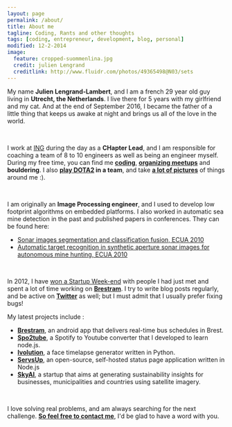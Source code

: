 ```yaml
---
layout: page
permalink: /about/
title: About me
tagline: Coding, Rants and other thoughts
tags: [coding, entrepreneur, development, blog, personal]
modified: 12-2-2014
image:
  feature: cropped-suommenlina.jpg
  credit: julien Lengrand
  creditlink: http://www.fluidr.com/photos/49365498@N03/sets
---
```


My name **Julien Lengrand-Lambert**, and I am a french 29 year old guy living in **Utrecht, the Netherlands**. I live there for 5 years with my girlfriend and my cat. And at the end of September 2016, I became the father of a little thing that keeps us awake at night and brings us all of the love in the world.


<br>


I work at [ING](ing.nl) during the day as a **CHapter Lead**, and I am responsible for coaching a team of 8 to 10 engineers as well as being an engineer myself. During my free time, you can find me **[coding](https://github.com/jlengrand)**, **[organizing meetups](http://www.meetup.com/Saturday-Morning-Coding-Utrecht/)** and **bouldering**. I also **[play DOTA2](http://dotabuff.com/teams/1132289) in a team**, and take **[a lot of pictures](http://www.fluidr.com/photos/49365498@N03/sets)** of things around me :).


<br>


I am originally an **Image Processing engineer**, and I used to develop low footprint algorithms on embedded platforms. I also worked in automatic sea mine detection in the past and published papers in conferences.
They can be found here:

- [Sonar images segmentation and classification fusion, ECUA 2010](https://drive.google.com/open?id=0B4bXocpgiAyxMmxoelY4Y0Vpdm8)
- [Automatic target recognition in synthetic aperture sonar images for autonomous mine hunting, ECUA 2010](https://drive.google.com/open?id=0B4bXocpgiAyxY1I3d2lIR2tvSHc)


<br>


In 2012, I have [won a Startup Week-end](http://www.lengrand.fr/2012/12/how-we-won-our-first-startup-weekend/) with people I had just met and spent a lot of time working on **[Brestram](https://play.google.com/store/apps/details?id=fr.lengrand.brestram&hl=en)**.
I try to write blog posts regularly, and be active on **[Twitter](https://twitter.com/jlengrand)** as well; but I must admit that I usually prefer fixing bugs!


My latest projects include :


- **[Brestram](https://play.google.com/store/apps/details?id=fr.lengrand.brestram&hl=en)**, an android app that delivers real-time bus schedules in Brest.
- **[Spo2tube](http://spo2tu.be/)**, a Spotify to Youtube converter that I developed to learn node.js.
- **[Ivolution](http://jlengrand.github.io/Ivolution/)**, a face timelapse generator written in Python.
- **[ServsUp](http://servsup.co/)**, an open-source, self-hosted status page application written in Node.js
- **[SkyAI](http://skyai.io/)**, a startup that aims at generating sustainability insights for businesses, municipalities and countries using satellite imagery.

<br>


I love solving real problems, and am always searching for the next challenge. **[So feel free to contact me](mailto:julien@lengrand.fr)**, I'd be glad to have a word with you.
